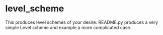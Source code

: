 # level_scheme

This produces level schemes of your desire.
README.py produces a very simple Level scheme and example a more complicated case.
